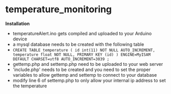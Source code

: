 temperature_monitoring
======================

**Installation**
 - temperatureAlert.ino gets compiled and uploaded to your Arduino device
 - a mysql database needs to be created with the following table
 -    `CREATE TABLE temperature (
  id int(11) NOT NULL AUTO_INCREMENT,
  temperature float NOT NULL,
  PRIMARY KEY (id)
) ENGINE=MyISAM  DEFAULT CHARSET=utf8 AUTO_INCREMENT=3039 ;`
 - gettemp.php and settemp.php need to be uploaded to your web server
 - 'include.php' needs to be created and you need to set the proper variables to allow gettemp and settemp to connect to your database
 - modify line 6 of settemp.php to only allow your internal ip address to set the temperature

